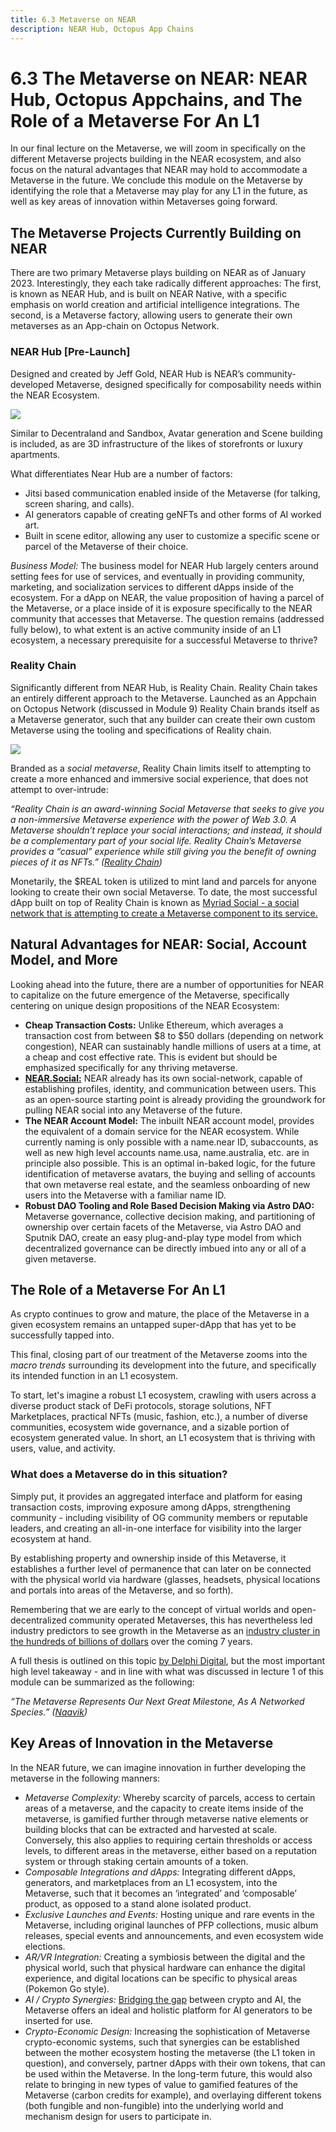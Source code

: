 ```yaml
---
title: 6.3 Metaverse on NEAR
description: NEAR Hub, Octopus App Chains
---
```


# 6.3 The Metaverse on NEAR: NEAR Hub, Octopus Appchains, and The Role of a Metaverse For An L1

In our final lecture on the Metaverse, we will zoom in specifically on the different Metaverse projects building in the NEAR ecosystem, and also focus on the natural advantages that NEAR may hold to accommodate a Metaverse in the future. We conclude this module on the Metaverse by identifying the role that a Metaverse may play for any L1 in the future, as well as key areas of innovation within Metaverses going forward. 

## The Metaverse Projects Currently Building on NEAR

There are two primary Metaverse plays building on NEAR as of January 2023. Interestingly, they each take radically different approaches: The first, is known as NEAR Hub, and is built on NEAR Native, with a specific emphasis on world creation and artificial intelligence integrations. The second, is a Metaverse factory, allowing users to generate their own metaverses as an App-chain on Octopus Network. 

### NEAR Hub [Pre-Launch]

Designed and created by Jeff Gold, NEAR Hub is NEAR’s community-developed Metaverse, designed specifically for composability needs within the NEAR Ecosystem.


![](@site/static/img/bootcamp/mod-em-6.3.1.png)


Similar to Decentraland and Sandbox, Avatar generation and Scene building is included, as are 3D infrastructure of the likes of storefronts or luxury apartments. 

What differentiates Near Hub are a number of factors: 

* Jitsi based communication enabled inside of the Metaverse (for talking, screen sharing, and calls). 
* AI generators capable of creating geNFTs and other forms of AI worked art. 
* Built in scene editor, allowing any user to customize a specific scene or parcel of the Metaverse of their choice. 

_Business Model:_ The business model for NEAR Hub largely centers around setting fees for use of services, and eventually in providing community, marketing, and socialization services to different dApps inside of the ecosystem. For a dApp on NEAR, the value proposition of having a parcel of the Metaverse, or a place inside of it is exposure specifically to the NEAR community that accesses that Metaverse. The question remains (addressed fully below), to what extent is an active community inside of an L1 ecosystem, a necessary prerequisite for a successful Metaverse to thrive? 

### Reality Chain

Significantly different from NEAR Hub, is Reality Chain. Reality Chain takes an entirely different approach to the Metaverse. Launched as an Appchain on Octopus Network (discussed in Module 9) Reality Chain brands itself as a Metaverse generator, such that any builder can create their own custom Metaverse using the tooling and specifications of Reality chain. 


![](@site/static/img/bootcamp/mod-em-6.3.2.png)


Branded as a _social metaverse_, Reality Chain limits itself to attempting to create a more enhanced and immersive social experience, that does not attempt to over-intrude:

_“Reality Chain is an award-winning Social Metaverse that seeks to give you a non-immersive Metaverse experience with the power of Web 3.0. A Metaverse shouldn’t replace your social interactions; and instead, it should be a complementary part of your social life. Reality Chain’s Metaverse provides a “casual” experience while still giving you the benefit of owning pieces of it as NFTs.” ([Reality Chain](https://www.realitychain.io/))_

Monetarily, the $REAL token is utilized to mint land and parcels for anyone looking to create their own social Metaverse. To date, the most successful dApp built on top of Reality Chain is known as [Myriad Social - a social network that is attempting to create a Metaverse component to its service. ](https://www.myriad.social/myriad-metaverse)

## Natural Advantages for NEAR: Social, Account Model, and More

Looking ahead into the future, there are a number of opportunities for NEAR to capitalize on the future emergence of the Metaverse, specifically centering on unique design propositions of the NEAR Ecosystem: 

* **Cheap Transaction Costs:** Unlike Ethereum, which averages a transaction cost from between $8 to $50 dollars (depending on network congestion), NEAR can sustainably handle millions of users at a time, at a cheap and cost effective rate. This is evident but should be emphasized specifically for any thriving metaverse.
* **[NEAR.Social:](https://near.social/#/)** NEAR already has its own social-network, capable of establishing profiles, identity, and communication between users. This as an open-source starting point is already providing the groundwork for pulling NEAR social into any Metaverse of the future. 
* **The NEAR Account Model:** The inbuilt NEAR account model, provides the equivalent of a domain service for the NEAR ecosystem. While currently naming is only possible with a name.near ID, subaccounts, as well as new high level accounts name.usa, name.australia, etc. are in principle also possible. This is an optimal in-baked logic, for the future identification of metaverse avatars, the buying and selling of accounts that own metaverse real estate, and the seamless onboarding of new users into the Metaverse with a familiar name ID. 
* **Robust DAO Tooling and Role Based Decision Making via Astro DAO:** Metaverse governance, collective decision making, and partitioning of ownership over certain facets of the Metaverse, via Astro DAO and Sputnik DAO, create an easy plug-and-play type model from which decentralized governance can be directly imbued into any or all of a given metaverse. 

## The Role of a Metaverse For An L1

As crypto continues to grow and mature, the place of the Metaverse in a given ecosystem remains an untapped super-dApp that has yet to be successfully tapped into. 

This final, closing part of our treatment of the Metaverse zooms into the _macro trends_ surrounding its development into the future, and specifically its intended function in an L1 ecosystem. 

To start, let's imagine a robust L1 ecosystem, crawling with users across a diverse product stack of DeFi protocols, storage solutions, NFT Marketplaces, practical NFTs (music, fashion, etc.), a number of diverse communities, ecosystem wide governance, and a sizable portion of ecosystem generated value. In short, an L1 ecosystem that is thriving with users, value, and activity. 

### What does a Metaverse do in this situation?

Simply put, it provides an aggregated interface and platform for easing transaction costs, improving exposure among dApps, strengthening community - including visibility of OG community members or reputable leaders, and creating an all-in-one interface for visibility into the larger ecosystem at hand. 

By establishing property and ownership inside of this Metaverse, it establishes a further level of permanence that can later on be connected with the physical world via hardware (glasses, headsets, physical locations and portals into areas of the Metaverse, and so forth). 

Remembering that we are early to the concept of virtual worlds and open-decentralized community operated Metaverses, this has nevertheless led industry predictors to see growth in the Metaverse as an [industry cluster in the hundreds of billions of dollars](https://www.globaldata.com/store/report/metaverse-market-analysis/#:~:text=According%20to%20GlobalData%20estimates%2C%20the,crucial%20technologies%20driving%20its%20development.) over the coming 7 years. 

A full thesis is outlined on this topic [by Delphi Digital](https://naavik.co/deep-dives/into-the-void), but the most important high level takeaway - and in line with what was discussed in lecture 1 of this module can be summarized as the following: 

_“The Metaverse Represents Our Next Great Milestone, As A Networked Species.”  ([Naavik](https://naavik.co/deep-dives/into-the-void))_

## Key Areas of Innovation in the Metaverse

In the NEAR future, we can imagine innovation in further developing the metaverse in the following manners: 

* _Metaverse Complexity:_ Whereby scarcity of parcels,  access to certain areas of a metaverse, and the capacity to create items inside of the metaverse, is gamified further through metaverse native elements or building blocks that can be extracted and harvested at scale. Conversely, this also applies to requiring certain thresholds or access levels, to different areas in the metaverse, either based on a reputation system or through staking certain amounts of a token. 
* _Composable Integrations and dApps:_ Integrating different dApps, generators, and marketplaces from an L1 ecosystem, into the Metaverse, such that it becomes an ‘integrated’ and ‘composable’ product, as opposed to a stand alone isolated product. 
* _Exclusive Launches and Events:_ Hosting unique and rare events in the Metaverse, including original launches of PFP collections, music album releases, special events and announcements, and even ecosystem wide elections. 
* _AR/VR Integration:_ Creating a symbiosis between the digital and the physical world, such that physical hardware can enhance the digital experience, and digital locations can be specific to physical areas (Pokemon Go style). 
* _AI / Crypto Synergies:_ [Bridging the gap](https://www.intechopen.com/chapters/77823) between crypto and AI, the Metaverse offers an ideal and holistic platform for AI generators to be inserted for use. 
* _Crypto-Economic Design:_ Increasing the sophistication of Metaverse crypto-economic systems, such that synergies can be established between the mother ecosystem hosting the metaverse (the L1 token in question), and conversely, partner dApps with their own tokens, that can be used within the Metaverse. In the long-term future, this would also relate to bringing in new types of value to gamified features of the Metaverse (carbon credits for example), and overlaying different tokens (both fungible and non-fungible) into the underlying world and mechanism design for users to participate in. 